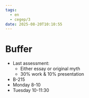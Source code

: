 ```yaml
---
tags:
  - en
  - cegep/3
date: 2025-08-20T10:10:55
---
```


# Buffer

- Last assessment:
	- Either essay or original myth
	- 30% work & 10% presentation
- B-215
- Monday 8-10
- Tuesday 10-11:30